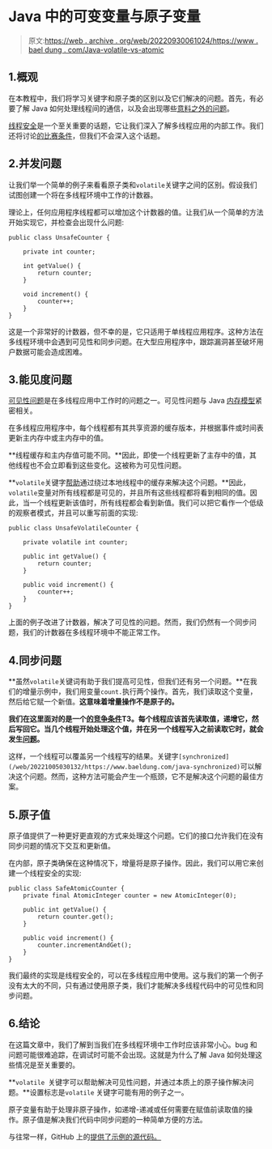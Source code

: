 # Java 中的可变变量与原子变量

> 原文:[https://web . archive . org/web/20220930061024/https://www . bael dung . com/Java-volatile-vs-atomic](https://web.archive.org/web/20220930061024/https://www.baeldung.com/java-volatile-vs-atomic)

## 1.概观

在本教程中，我们将学习关键字和原子类的区别以及它们解决的问题。首先，有必要了解 Java 如何处理线程间的通信，以及会出现哪些[意料之外的问题](/web/20221005030132/https://www.baeldung.com/java-common-concurrency-pitfalls)。

[线程安全](/web/20221005030132/https://www.baeldung.com/java-thread-safety)是一个至关重要的话题，它让我们深入了解多线程应用的内部工作。我们还将讨论[的比赛条件](/web/20221005030132/https://www.baeldung.com/cs/race-conditions)，但我们不会深入这个话题。

## 2.并发问题

让我们举一个简单的例子来看看原子类和`volatile`关键字之间的区别。假设我们试图创建一个将在多线程环境中工作的计数器。

理论上，任何应用程序线程都可以增加这个计数器的值。让我们从一个简单的方法开始实现它，并检查会出现什么问题:

```
public class UnsafeCounter {

    private int counter;

    int getValue() {
        return counter;
    }

    void increment() {
        counter++;
    }
}
```

这是一个非常好的计数器，但不幸的是，它只适用于单线程应用程序。这种方法在多线程环境中会遇到可见性和同步问题。在大型应用程序中，跟踪漏洞甚至破坏用户数据可能会造成困难。

## 3.能见度问题

[可见性问题](/web/20221005030132/https://www.baeldung.com/java-volatile)是在多线程应用中工作时的问题之一。可见性问题与 Java [内存模型](/web/20221005030132/https://www.baeldung.com/java-volatile#shared-multiprocessor-architecture)紧密相关。

在多线程应用程序中，每个线程都有其共享资源的缓存版本，并根据事件或时间表更新主内存中或主内存中的值。

**线程缓存和主内存值可能不同。**因此，即使一个线程更新了主存中的值，其他线程也不会立即看到这些变化。这被称为可见性问题。

**`volatile`关键字[帮助](/web/20221005030132/https://www.baeldung.com/java-volatile-variables-thread-safety)通过绕过本地线程中的缓存来解决这个问题。**因此，`volatile`变量对所有线程都是可见的，并且所有这些线程都将看到相同的值。因此，当一个线程更新该值时，所有线程都会看到新值。我们可以把它看作一个低级的观察者模式，并且可以重写前面的实现:

```
public class UnsafeVolatileCounter {

    private volatile int counter;

    public int getValue() {
        return counter;
    }

    public void increment() {
        counter++;
    }
}
```

上面的例子改进了计数器，解决了可见性的问题。然而，我们仍然有一个同步问题，我们的计数器在多线程环境中不能正常工作。

## 4.同步问题

**虽然`volatile`关键词有助于我们提高可见性，但我们还有另一个问题。**在我们的增量示例中，我们用变量`count.`执行两个操作。首先，我们读取这个变量，然后给它赋一个新值。**这意味着增量操作不是原子的。**

**我们在这里面对的是一个[的竞争条件](/web/20221005030132/https://www.baeldung.com/cs/race-conditions#read-modify-write)T3。每个线程应该首先读取值，递增它，然后写回它。当几个线程开始处理这个值，并在另一个线程写入之前读取它时，就会发生[问题](/web/20221005030132/https://www.baeldung.com/java-testing-multithreaded#3-anatomy-of-thread-interleaving)。**

这样，一个线程可以覆盖另一个线程写的结果。关键字`[synchronized](/web/20221005030132/https://www.baeldung.com/java-synchronized)`可以解决这个问题。然而，这种方法可能会产生一个瓶颈，它不是解决这个问题的最佳方案。

## 5.原子值

原子值提供了一种更好更直观的方式来处理这个问题。它们的接口允许我们在没有同步问题的情况下交互和更新值。

在内部，原子类确保在这种情况下，增量将是原子操作。因此，我们可以用它来创建一个线程安全的实现:

```
public class SafeAtomicCounter {
    private final AtomicInteger counter = new AtomicInteger(0);

    public int getValue() {
        return counter.get();
    }

    public void increment() {
        counter.incrementAndGet();
    }
}
```

我们最终的实现是线程安全的，可以在多线程应用中使用。这与我们的第一个例子没有太大的不同，只有通过使用原子类，我们才能解决多线程代码中的可见性和同步问题。

## 6.结论

在这篇文章中，我们了解到当我们在多线程环境中工作时应该非常小心。bug 和问题可能很难追踪，在调试时可能不会出现。这就是为什么了解 Java 如何处理这些情况是至关重要的。

**`volatile `关键字可以帮助解决可见性问题，并通过本质上的原子操作解决问题。**设置标志是`volatile` 关键字可能有用的例子之一。

原子变量有助于处理非原子操作，如递增-递减或任何需要在赋值前读取值的操作。原子值是解决我们代码中同步问题的一种简单方便的方法。

与往常一样，GitHub 上的[提供了示例的源代码。](https://web.archive.org/web/20221005030132/https://github.com/eugenp/tutorials/tree/master/core-java-modules/core-java-concurrency-advanced-4)